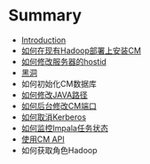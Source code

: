# Summary

* [Introduction](README.md)
* [如何在现有Hadoop部署上安装CM](unmanagement_install.md)
* [如何修改服务器的hostid](modify_hostid.md)
* [黑洞](hei_dong.md)
* 如何初始化CM数据库
* [如何修改JAVA路径](java_path.md)
* [如何后台修改CM端口](change_cm_port.md)
* [如何取消Kerberos](disable_kerberos.md)
* [如何监控Impala任务状态](monitor_impala.md)
* [使用CM API](cm_api.md)
* 如何获取角色Hadoop

